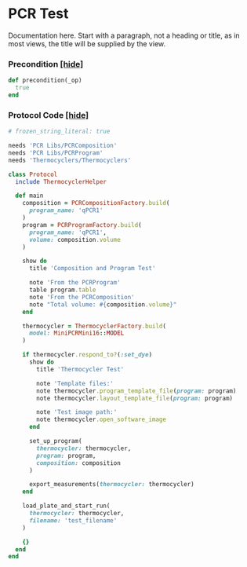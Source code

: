 # PCR Test

Documentation here. Start with a paragraph, not a heading or title, as in most views, the title will be supplied by the view.






### Precondition <a href='#' id='precondition'>[hide]</a>
```ruby
def precondition(_op)
  true
end
```

### Protocol Code <a href='#' id='protocol'>[hide]</a>
```ruby
# frozen_string_literal: true

needs 'PCR Libs/PCRComposition'
needs 'PCR Libs/PCRProgram'
needs 'Thermocyclers/Thermocyclers'

class Protocol
  include ThermocyclerHelper

  def main
    composition = PCRCompositionFactory.build(
      program_name: 'qPCR1'
    )
    program = PCRProgramFactory.build(
      program_name: 'qPCR1',
      volume: composition.volume
    )

    show do
      title 'Composition and Program Test'

      note 'From the PCRProgram'
      table program.table
      note 'From the PCRComposition'
      note "Total volume: #{composition.volume}"
    end

    thermocycler = ThermocyclerFactory.build(
      model: MiniPCRMini16::MODEL
    )

    if thermocycler.respond_to?(:set_dye)
      show do
        title 'Thermocycler Test'

        note 'Template files:'
        note thermocycler.program_template_file(program: program)
        note thermocycler.layout_template_file(program: program)

        note 'Test image path:'
        note thermocycler.open_software_image
      end

      set_up_program(
        thermocycler: thermocycler,
        program: program,
        composition: composition
      )

      export_measurements(thermocycler: thermocycler)
    end

    load_plate_and_start_run(
      thermocycler: thermocycler,
      filename: 'test_filename'
    )

    {}
  end
end

```
